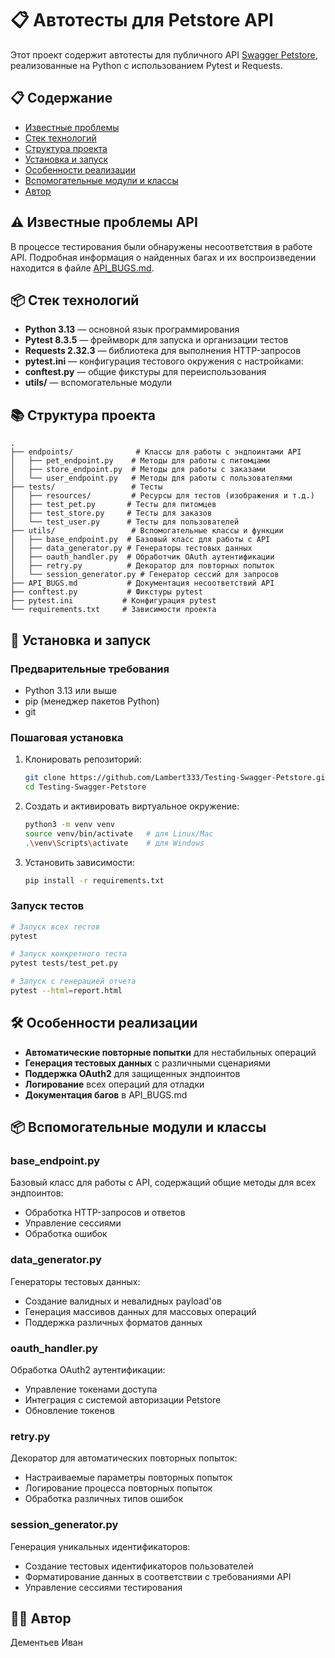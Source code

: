 # 📋 Автотесты для Petstore API

Этот проект содержит автотесты для публичного API [Swagger Petstore](https://petstore.swagger.io/), реализованные на Python с использованием Pytest и Requests.

## 📋 Содержание
- [Известные проблемы](#-известные-проблемы-api)
- [Стек технологий](#-стек-технологий)
- [Структура проекта](#-структура-проекта)
- [Установка и запуск](#-установка-и-запуск)
- [Особенности реализации](#-особенности-реализации)
- [Вспомогательные модули и классы](#-вспомогательные-модули-и-классы)
- [Автор](#-автор)

## ⚠️ Известные проблемы API

В процессе тестирования были обнаружены несоответствия в работе API. Подробная информация о найденных багах и их воспроизведении находится в файле [API_BUGS.md](API_BUGS.md).

## 📦 Стек технологий

- **Python 3.13** — основной язык программирования
- **Pytest 8.3.5** — фреймворк для запуска и организации тестов
- **Requests 2.32.3** — библиотека для выполнения HTTP-запросов
- **pytest.ini** — конфигурация тестового окружения с настройками:
- **conftest.py** — общие фикстуры для переиспользования
- **utils/** — вспомогательные модули

## 📚 Структура проекта

```
.
├── endpoints/              # Классы для работы с эндпоинтами API
│   ├── pet_endpoint.py    # Методы для работы с питомцами
│   ├── store_endpoint.py  # Методы для работы с заказами
│   └── user_endpoint.py   # Методы для работы с пользователями
├── tests/                 # Тесты
│   ├── resources/         # Ресурсы для тестов (изображения и т.д.)
│   ├── test_pet.py       # Тесты для питомцев
│   ├── test_store.py     # Тесты для заказов
│   └── test_user.py      # Тесты для пользователей
├── utils/                 # Вспомогательные классы и функции
│   ├── base_endpoint.py  # Базовый класс для работы с API
│   ├── data_generator.py # Генераторы тестовых данных
│   ├── oauth_handler.py  # Обработчик OAuth аутентификации
│   ├── retry.py          # Декоратор для повторных попыток
│   └── session_generator.py # Генератор сессий для запросов
├── API_BUGS.md           # Документация несоответствий API
├── conftest.py           # Фикстуры pytest
├── pytest.ini           # Конфигурация pytest
└── requirements.txt     # Зависимости проекта
```

## 🚀 Установка и запуск

### Предварительные требования
- Python 3.13 или выше
- pip (менеджер пакетов Python)
- git

### Пошаговая установка

1. Клонировать репозиторий:
    ```bash
    git clone https://github.com/Lambert333/Testing-Swagger-Petstore.git
    cd Testing-Swagger-Petstore
    ```

2. Создать и активировать виртуальное окружение:
    ```bash
    python3 -m venv venv
    source venv/bin/activate   # для Linux/Mac
    .\venv\Scripts\activate    # для Windows
    ```

3. Установить зависимости:
    ```bash
    pip install -r requirements.txt
    ```

### Запуск тестов

```bash
# Запуск всех тестов
pytest

# Запуск конкретного теста
pytest tests/test_pet.py

# Запуск с генерацией отчета
pytest --html=report.html
```

## 🛠 Особенности реализации

- **Автоматические повторные попытки** для нестабильных операций
- **Генерация тестовых данных** с различными сценариями
- **Поддержка OAuth2** для защищенных эндпоинтов
- **Логирование** всех операций для отладки
- **Документация багов** в API_BUGS.md

## 📦 Вспомогательные модули и классы

### base_endpoint.py
Базовый класс для работы с API, содержащий общие методы для всех эндпоинтов:
- Обработка HTTP-запросов и ответов
- Управление сессиями
- Обработка ошибок

### data_generator.py
Генераторы тестовых данных:
- Создание валидных и невалидных payload'ов
- Генерация массивов данных для массовых операций
- Поддержка различных форматов данных

### oauth_handler.py
Обработка OAuth2 аутентификации:
- Управление токенами доступа
- Интеграция с системой авторизации Petstore
- Обновление токенов

### retry.py
Декоратор для автоматических повторных попыток:
- Настраиваемые параметры повторных попыток
- Логирование процесса повторных попыток
- Обработка различных типов ошибок

### session_generator.py
Генерация уникальных идентификаторов:
- Создание тестовых идентификаторов пользователей
- Форматирование данных в соответствии с требованиями API
- Управление сессиями тестирования

## 👨‍💻 Автор

Дементьев Иван